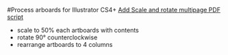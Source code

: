 #Process arboards for Illustrator CS4+
[Add Scale and rotate multipage PDF script](https://forums.adobe.com/thread/2218334)
* scale to 50% each artboards with contents
* rotate 90° counterclockwise 
* rearrange artboards to 4 columns